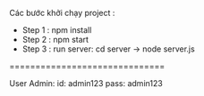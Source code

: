 Các bước khởi chạy project : 
- Step 1 : npm install 
- Step 2 : npm start 
- Step 3 : run server: cd server -> node server.js

==============================

User Admin:
id: admin123
pass: admin123
